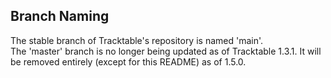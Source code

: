 ## Branch Naming

The stable branch of Tracktable's repository is named 'main'.  
The 'master' branch is no longer being updated as of Tracktable
1.3.1.  It will be removed entirely (except for this README)
as of 1.5.0.

